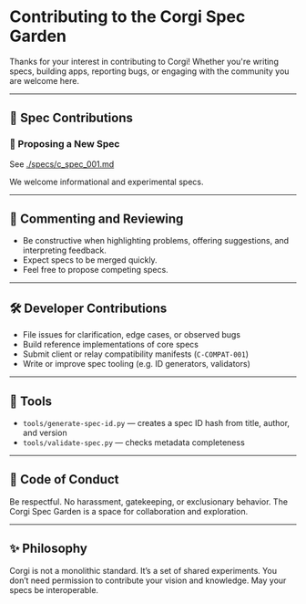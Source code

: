# Contributing to the Corgi Spec Garden

Thanks for your interest in contributing to Corgi! Whether you're writing specs, building apps, reporting bugs, or engaging with the community you are welcome here.

---

## 📘 Spec Contributions

### 🔧 Proposing a New Spec

See [./specs/c_spec_001.md](./specs/c_spec_001.md)

We welcome informational and experimental specs.

---

## 💬 Commenting and Reviewing
- Be constructive when highlighting problems, offering suggestions, and interpreting feedback.
- Expect specs to be merged quickly.
- Feel free to propose competing specs.

---

## 🛠 Developer Contributions
- File issues for clarification, edge cases, or observed bugs
- Build reference implementations of core specs
- Submit client or relay compatibility manifests (`C-COMPAT-001`)
- Write or improve spec tooling (e.g. ID generators, validators)

---

## 📎 Tools
- `tools/generate-spec-id.py` — creates a spec ID hash from title, author, and version
- `tools/validate-spec.py` — checks metadata completeness

---

## 🤝 Code of Conduct
Be respectful. No harassment, gatekeeping, or exclusionary behavior. The Corgi Spec Garden is a space for collaboration and exploration.

---

## ✨ Philosophy
Corgi is not a monolithic standard. It’s a set of shared experiments. You don’t need permission to contribute your vision and knowledge. May your specs be interoperable.
